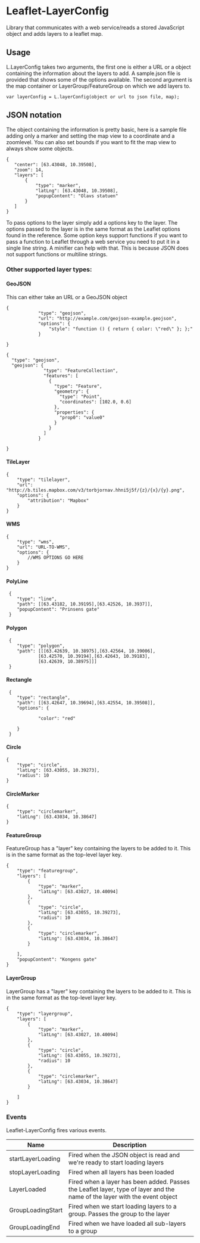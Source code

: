 Leaflet-LayerConfig
===================

Library that communicates with a web service/reads a stored JavaScript object and adds layers to a leaflet map.



## Usage
L.LayerConfig takes two arguments, the first one is either a URL or a object containing the information about the layers to add. A sample.json file is provided that shows some of the options available.
The second argument is the map container or LayerGroup/FeatureGroup on which we add layers to.

```
var layerConfig = L.layerConfig(object or url to json file, map);
```

## JSON notation
The object containing the information is pretty basic, here is a sample file adding only a marker and setting the map view to a coordinate and a zoomlevel. You can also set bounds if you want to fit the map view to always show some objects.
 ```
{
    "center": [63.43048, 10.39508],
    "zoom": 14, 
    "layers": [
        {
            "type": "marker",
            "latLng": [63.43048, 10.39508],
            "popupContent": "Olavs statuen"
        }
    ]
}
 ```

 To pass options to the layer simply add a options key to the layer. The options passed to the layer is in the same format as the Leaflet options found in the reference.
 Some option keys support functions if you want to pass a function to Leaflet through a web service you need to put it in a single line string. A minifier can help with that. This is because JSON does not support functions or multiline strings.

### Other supported layer types:

#### GeoJSON
This can either take an URL or a GeoJSON object

```
{
         	"type": "geojson",
         	"url": "http://example.com/geojson-example.geojson",
         	"options": {
         		"style": "function () { return { color: \"red\" }; };"
         	}

}
```

```
{
  "type": "geojson",
  "geojson": {
			  "type": "FeatureCollection",
			  "features": [
			    {
			      "type": "Feature",
			      "geometry": {
			        "type": "Point",
			        "coordinates": [102.0, 0.6]
			      },
			      "properties": {
			        "prop0": "value0"
			      }
			    }
			  ]
			}

}
```
#### TileLayer
```
{
    "type": "tilelayer",
    "url": "http://b.tiles.mapbox.com/v3/torbjornav.hhni5j5f/{z}/{x}/{y}.png",
    "options": {
        "attribution": "Mapbox"
    }
}
```
#### WMS
```
{
    "type": "wms",
    "url": "URL-TO-WMS",
    "options": {
        //WMS OPTIONS GO HERE
    }
}
```
#### PolyLine
```
 {
    "type": "line",
    "path": [[63.43182, 10.39195],[63.42526, 10.3937]],
    "popupContent": "Prinsens gate"
 }
```
#### Polygon
```
 {
    "type": "polygon",
    "path": [[[63.42639, 10.38975],[63.42564, 10.39006],
    	    [63.42570, 10.39194],[63.42643, 10.39183],
    	    [63.42639, 10.38975]]]
 }
```
#### Rectangle
```
 {
    "type": "rectangle",
    "path": [[63.42647, 10.39694],[63.42554, 10.39508]],
    "options": {
        
            "color": "red"
        
    }
 }
```
#### Circle
```
{ 
    "type": "circle",
    "latLng": [63.43055, 10.39273],
    "radius": 10
}
```
#### CircleMarker
```
{
    "type": "circlemarker",
    "latLng": [63.43034, 10.38647]
}
```

#### FeatureGroup
FeatureGroup has a "layer" key containing the layers to be added to it. This is in the same format as the top-level layer key.
```
{
    "type": "featuregroup",
    "layers": [
        {
            "type": "marker",
            "latLng": [63.43027, 10.40094]
        },
        { 
            "type": "circle",
            "latLng": [63.43055, 10.39273],
            "radius": 10
        },
        {
            "type": "circlemarker",
            "latLng": [63.43034, 10.38647]
        }

    ],
    "popupContent": "Kongens gate"
}
```
#### LayerGroup
LayerGroup has a "layer" key containing the layers to be added to it. This is in the same format as the top-level layer key.
```
{
    "type": "layergroup",
    "layers": [
        {
            "type": "marker",
            "latLng": [63.43027, 10.40094]
        },
        { 
            "type": "circle",
            "latLng": [63.43055, 10.39273],
            "radius": 10
        },
        {
            "type": "circlemarker",
            "latLng": [63.43034, 10.38647]
        }

    ]
}
```
### Events
Leaflet-LayerConfig fires various events.

| Name | Description |
| ---- | ----------- |
| startLayerLoading |Fired when the JSON object is read and we're ready to start loading layers |
| stopLayerLoading | Fired when all layers has been loaded |
| LayerLoaded | Fired when a layer has been added. Passes the Leaflet layer, type of layer and the name of the layer with the event object |
| GroupLoadingStart | Fired when we start loading layers to a group. Passes the group to the layer |
| GroupLoadingEnd | Fired when we have loaded all sub-layers to a group |

